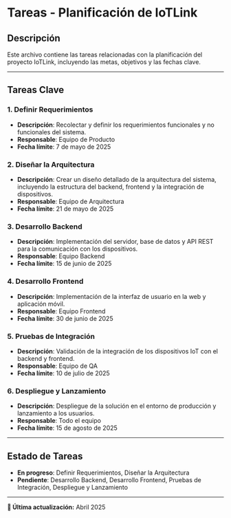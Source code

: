 # Tareas - Planificación de IoTLink

## Descripción
Este archivo contiene las tareas relacionadas con la planificación del proyecto IoTLink, incluyendo las metas, objetivos y las fechas clave.

---

## Tareas Clave

### 1. **Definir Requerimientos**
   - **Descripción**: Recolectar y definir los requerimientos funcionales y no funcionales del sistema.
   - **Responsable**: Equipo de Producto
   - **Fecha límite**: 7 de mayo de 2025

### 2. **Diseñar la Arquitectura**
   - **Descripción**: Crear un diseño detallado de la arquitectura del sistema, incluyendo la estructura del backend, frontend y la integración de dispositivos.
   - **Responsable**: Equipo de Arquitectura
   - **Fecha límite**: 21 de mayo de 2025

### 3. **Desarrollo Backend**
   - **Descripción**: Implementación del servidor, base de datos y API REST para la comunicación con los dispositivos.
   - **Responsable**: Equipo Backend
   - **Fecha límite**: 15 de junio de 2025

### 4. **Desarrollo Frontend**
   - **Descripción**: Implementación de la interfaz de usuario en la web y aplicación móvil.
   - **Responsable**: Equipo Frontend
   - **Fecha límite**: 30 de junio de 2025

### 5. **Pruebas de Integración**
   - **Descripción**: Validación de la integración de los dispositivos IoT con el backend y frontend.
   - **Responsable**: Equipo de QA
   - **Fecha límite**: 10 de julio de 2025

### 6. **Despliegue y Lanzamiento**
   - **Descripción**: Despliegue de la solución en el entorno de producción y lanzamiento a los usuarios.
   - **Responsable**: Todo el equipo
   - **Fecha límite**: 15 de agosto de 2025

---

## Estado de Tareas
- **En progreso**: Definir Requerimientos, Diseñar la Arquitectura
- **Pendiente**: Desarrollo Backend, Desarrollo Frontend, Pruebas de Integración, Despliegue y Lanzamiento

---

**📅 Última actualización:** Abril 2025

